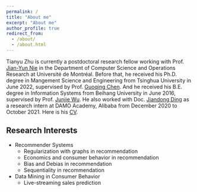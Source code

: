 ```yaml
---
permalink: /
title: "About me"
excerpt: "About me"
author_profile: true
redirect_from: 
  - /about/
  - /about.html
---
```


Tianyu Zhu is currently a postdoctoral research fellow working with Prof. [Jian-Yun Nie](http://rali.iro.umontreal.ca/nie-site/jian-yun-nie-en/) in the Department of Computer Science and Operations Research at Université de Montréal. Before that, he received his Ph.D. degree in Mangement Science and Engineering from Tsinghua University in June 2022, supervised by Prof. [Guoqing Chen](https://www.sem.tsinghua.edu.cn/en/info/1219/7556.htm). And he received his B.E. degree in Information Systems from Beihang University in June 2016, supervised by Prof. [Junjie Wu](http://semen.buaa.edu.cn/Faculty/Information_Systems/WU_Junjie/Profile.htm). He also worked with Doc. [Jiandong Ding](https://www.linkedin.com/in/jiandong-ding-60498833/) as a research intern at DAMO Academy, Alibaba from December 2020 to October 2021. Here is his [CV](../files/CV_Tianyu_Zhu_202212.pdf).

<!---
\**Email**: tianyu.zhu@umontreal.ca

\**Wechat**: zhuty16

\**<font color=red>I will be on job market in October 2023. I am looking for a Research Scientist position in Industry.</font>**
--->

Research Interests
---
- Recommender Systems
  - Regularization with graphs in recommendation
  - Economics and consumer behavior in recommendation
  - Bias and Debias in recommendation
  - Sequentiality in recommendation
- Data Mining in Consumer Behavior
  - Live-streaming sales prediction
